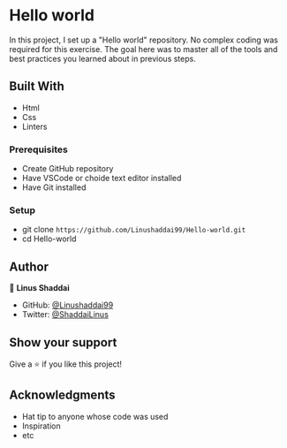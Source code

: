 # Hello world

In this project, I set up a "Hello world" repository. No complex coding was required for this exercise. The goal here was to master all of the tools and best practices you learned about in previous steps.

## Built With

- Html
- Css
- Linters


### Prerequisites
- Create GitHub repository
- Have VSCode or choide text editor installed
- Have Git installed

### Setup
- git clone `https://github.com/Linushaddai99/Hello-world.git`
- cd Hello-world


## Author
👤 **Linus Shaddai**

- GitHub: [@Linushaddai99](https://github.com/Linushaddai99)
- Twitter: [@ShaddaiLinus](https://twitter.com/ShaddaiLinus)


## Show your support

Give a ⭐️ if you like this project!

## Acknowledgments

- Hat tip to anyone whose code was used
- Inspiration
- etc
